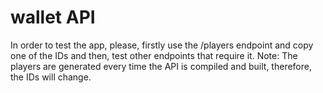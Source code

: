 # wallet API

In order to test the app, please, firstly use the /players endpoint and copy one of the IDs and then, test other endpoints that require it. 
Note: The players are generated every time the API is compiled and built, therefore, the IDs will change.

